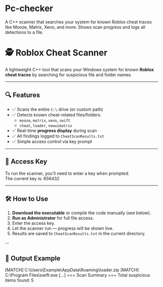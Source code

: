 # Pc-checker
A C++ scanner that searches your system for known Roblox cheat traces like Mooze, Matrix, Xeno, and more. Shows scan progress and logs all detections to a file.

# 🕵️ Roblox Cheat Scanner

A lightweight C++ tool that scans your Windows system for known **Roblox cheat traces** by searching for suspicious file and folder names.

---

## 🔍 Features

- ✅ Scans the entire `C:\` drive (or custom path)
- ✅ Detects known cheat-related files/folders:
  - `mooze`, `matrix`, `xeno`, `swift`
  - `cheat`, `loader`, `newuimatrix`
- ✅ Real-time **progress display** during scan
- ✅ All findings logged to `CheatScanResults.txt`
- ✅ Simple access control via key prompt

---

## 🔐 Access Key

To run the scanner, you'll need to enter a key when prompted.  
The current key is: 656432


---

## 🛠️ How to Use

1. **Download the executable** or compile the code manually (see below).
2. **Run as Administrator** for full file access.
3. Enter the access key.
4. Let the scanner run — progress will be shown live.
5. Results are saved to `CheatScanResults.txt` in the current directory.

--

## 📁 Output Example

[MATCH] C:\Users\Example\AppData\Roaming\loader.zip
[MATCH] C:\Program Files\swift.exe
[...]
=== Scan Summary ===
Total suspicious items found: 5


